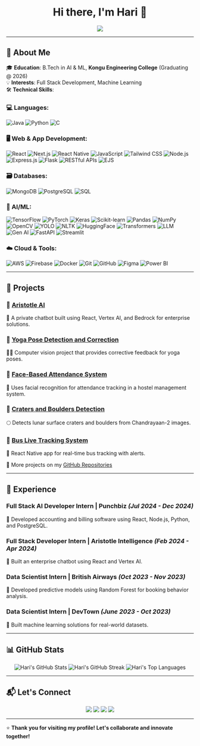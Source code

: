 <h1 align="center">Hi there, I'm Hari 👋</h1>

<p align="center">
  <img src="https://readme-typing-svg.herokuapp.com?font=Fira+Code&weight=500&pause=1000&color=1E90FF&center=true&vCenter=true&width=600&lines=Full+Stack+AI+Developer"/>
</p>

---

## 🚀 About Me

🎓 **Education**: B.Tech in AI & ML, **Kongu Engineering College** (Graduating @ 2026)  
💡 **Interests**: Full Stack Development, Machine Learning  
🛠 **Technical Skills**:

### 💻 Languages:
![Java](https://img.shields.io/badge/Java-%23ED8B00.svg?style=for-the-badge&logo=openjdk&logoColor=white)
![Python](https://img.shields.io/badge/Python-3776AB?style=for-the-badge&logo=python&logoColor=white)
![C](https://img.shields.io/badge/C-00599C?style=for-the-badge&logo=c&logoColor=white)

### 🖥️ Web & App Development:
![React](https://img.shields.io/badge/React-20232A?style=for-the-badge&logo=react&logoColor=61DAFB)
![Next.js](https://img.shields.io/badge/Next.js-000000?style=for-the-badge&logo=next.js&logoColor=white)
![React Native](https://img.shields.io/badge/React_Native-61DAFB?style=for-the-badge&logo=react&logoColor=white)
![JavaScript](https://img.shields.io/badge/JavaScript-F7DF1E?style=for-the-badge&logo=javascript&logoColor=black)
![Tailwind CSS](https://img.shields.io/badge/Tailwind_CSS-06B6D4?style=for-the-badge&logo=tailwind-css&logoColor=white)
![Node.js](https://img.shields.io/badge/Node.js-339933?style=for-the-badge&logo=node.js&logoColor=white)
![Express.js](https://img.shields.io/badge/Express.js-000000?style=for-the-badge&logo=express&logoColor=white)
![Flask](https://img.shields.io/badge/Flask-000000?style=for-the-badge&logo=flask&logoColor=white)
![RESTful APIs](https://img.shields.io/badge/RESTful_APIs-FF6F00?style=for-the-badge&logo=rest&logoColor=white)
![EJS](https://img.shields.io/badge/EJS-000000?style=for-the-badge&logo=ejs&logoColor=white)

### 🗃️ Databases:
![MongoDB](https://img.shields.io/badge/MongoDB-4EA94B?style=for-the-badge&logo=mongodb&logoColor=white)
![PostgreSQL](https://img.shields.io/badge/PostgreSQL-4169E1?style=for-the-badge&logo=postgresql&logoColor=white)
![SQL](https://img.shields.io/badge/SQL-4479A1?style=for-the-badge&logo=postgresql&logoColor=white)

### 🤖 AI/ML:
![TensorFlow](https://img.shields.io/badge/TensorFlow-FF6F00?style=for-the-badge&logo=tensorflow&logoColor=white)
![PyTorch](https://img.shields.io/badge/PyTorch-EE4C2C?style=for-the-badge&logo=pytorch&logoColor=white)
![Keras](https://img.shields.io/badge/Keras-D00000?style=for-the-badge&logo=keras&logoColor=white)
![Scikit-learn](https://img.shields.io/badge/Scikit_learn-F7931E?style=for-the-badge&logo=scikit-learn&logoColor=white)
![Pandas](https://img.shields.io/badge/Pandas-150458?style=for-the-badge&logo=pandas&logoColor=white)
![NumPy](https://img.shields.io/badge/NumPy-013243?style=for-the-badge&logo=numpy&logoColor=white)
![OpenCV](https://img.shields.io/badge/OpenCV-5C3EE8?style=for-the-badge&logo=opencv&logoColor=white)
![YOLO](https://img.shields.io/badge/YOLO-00FFFF?style=for-the-badge&logo=yolo&logoColor=white)
![NLTK](https://img.shields.io/badge/NLTK-000000?style=for-the-badge&logo=nltk&logoColor=white)
![HuggingFace](https://img.shields.io/badge/HuggingFace-FF6F00?style=for-the-badge&logo=huggingface&logoColor=white)
![Transformers](https://img.shields.io/badge/Transformers-FF6F00?style=for-the-badge&logo=huggingface&logoColor=white)
![LLM](https://img.shields.io/badge/LLM-000000?style=for-the-badge&logo=llm&logoColor=white)
![Gen AI](https://img.shields.io/badge/Gen_AI-000000?style=for-the-badge&logo=genai&logoColor=white)
![FastAPI](https://img.shields.io/badge/FastAPI-009688?style=for-the-badge&logo=fastapi&logoColor=white)
![Streamlit](https://img.shields.io/badge/Streamlit-FF4B4B?style=for-the-badge&logo=streamlit&logoColor=white)

### ☁️ Cloud & Tools:
![AWS](https://img.shields.io/badge/AWS-232F3E?style=for-the-badge&logo=amazon-aws&logoColor=white)
![Firebase](https://img.shields.io/badge/Firebase-FFCA28?style=for-the-badge&logo=firebase&logoColor=black)
![Docker](https://img.shields.io/badge/Docker-2496ED?style=for-the-badge&logo=docker&logoColor=white)
![Git](https://img.shields.io/badge/Git-F05032?style=for-the-badge&logo=git&logoColor=white)
![GitHub](https://img.shields.io/badge/GitHub-181717?style=for-the-badge&logo=github&logoColor=white)
![Figma](https://img.shields.io/badge/Figma-F24E1E?style=for-the-badge&logo=figma&logoColor=white)
![Power BI](https://img.shields.io/badge/Power_BI-F2C811?style=for-the-badge&logo=powerbi&logoColor=black)

---

## 📌 Projects

### 🔹 [Aristotle AI](https://github.com/Hari-Kec/Aristotle_AI)  
🧠 A private chatbot built using React, Vertex AI, and Bedrock for enterprise solutions.  

### 🔹 [Yoga Pose Detection and Correction](https://github.com/Hari-Kec/Yoga-Pose-Detection-and-Correction)  
🧘‍♂️ Computer vision project that provides corrective feedback for yoga poses.  

### 🔹 [Face-Based Attendance System](https://github.com/Hari-Kec/Face_based_attendance_system)  
📸 Uses facial recognition for attendance tracking in a hostel management system.  

### 🔹 [Craters and Boulders Detection](https://github.com/Hari-Kec/Craters_And_Boulders_Detection)  
🌕 Detects lunar surface craters and boulders from Chandrayaan-2 images.  

### 🔹 [Bus Live Tracking System](https://github.com/Hari-Kec/Bus_Live_Tracking_System)  
🚌 React Native app for real-time bus tracking with alerts.  

🔗 More projects on my [GitHub Repositories](https://github.com/Hari-Kec)

---

## 💼 Experience

### **Full Stack AI Developer Intern** | Punchbiz *(Jul 2024 - Dec 2024)*  
🔹 Developed accounting and billing software using React, Node.js, Python, and PostgreSQL.  

### **Full Stack Developer Intern** | Aristotle Intelligence *(Feb 2024 - Apr 2024)*  
🔹 Built an enterprise chatbot using React and Vertex AI.  

### **Data Scientist Intern** | British Airways *(Oct 2023 - Nov 2023)*  
🔹 Developed predictive models using Random Forest for booking behavior analysis.  

### **Data Scientist Intern** | DevTown *(June 2023 - Oct 2023)*  
🔹 Built machine learning solutions for real-world datasets.  

---

## 📊 GitHub Stats

<p align="center">
  <img src="https://github-readme-stats.vercel.app/api?username=Hari-Kec&show_icons=true&theme=radical" alt="Hari's GitHub Stats" />
  <img src="https://github-readme-streak-stats.herokuapp.com/?user=Hari-Kec&theme=highcontrast" alt="Hari's GitHub Streak" />
  <img src="https://github-readme-stats.vercel.app/api/top-langs/?username=Hari-Kec&layout=compact&theme=radical" alt="Hari's Top Languages" />
</p>

---

## 📬 Let's Connect

<p align="center">
  <a href="https://www.linkedin.com/in/h-a-r-i/"><img src="https://img.shields.io/badge/LinkedIn-0A66C2?style=for-the-badge&logo=linkedin&logoColor=white"/></a>
  <a href="https://leetcode.com/u/22ALR026/"><img src="https://img.shields.io/badge/LeetCode-FFA116?style=for-the-badge&logo=leetcode&logoColor=white"/></a>
  <a href="https://www.kaggle.com/haris2004lskhari"><img src="https://img.shields.io/badge/Kaggle-20BEFF?style=for-the-badge&logo=kaggle&logoColor=white"/></a>
  <a href="mailto:harisenthilcbe@gmail.com"><img src="https://img.shields.io/badge/Gmail-D14836?style=for-the-badge&logo=gmail&logoColor=white"/></a>
</p>

---

⭐ **Thank you for visiting my profile! Let's collaborate and innovate together!**

